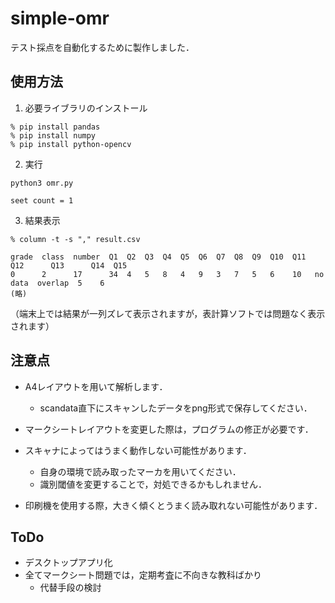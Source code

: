# simple-omr
 テスト採点を自動化するために製作しました．

## 使用方法
1. 必要ライブラリのインストール
```
% pip install pandas
% pip install numpy
% pip install python-opencv
```

2. 実行
```
python3 omr.py   

seet count = 1
```

3. 結果表示
```
% column -t -s "," result.csv   

grade  class  number  Q1  Q2  Q3  Q4  Q5  Q6  Q7  Q8  Q9  Q10  Q11  Q12      Q13      Q14  Q15 
0      2      17      34  4   5   8   4   9   3   7   5   6    10   no data  overlap  5    6    
(略)
```
（端末上では結果が一列ズレて表示されますが，表計算ソフトでは問題なく表示されます）

## 注意点
* A4レイアウトを用いて解析します．
    * scandata直下にスキャンしたデータをpng形式で保存してください．

* マークシートレイアウトを変更した際は，プログラムの修正が必要です．

* スキャナによってはうまく動作しない可能性があります．
    * 自身の環境で読み取ったマーカを用いてください．
    * 識別閾値を変更することで，対処できるかもしれません．

* 印刷機を使用する際，大きく傾くとうまく読み取れない可能性があります．

## ToDo
* デスクトップアプリ化
* 全てマークシート問題では，定期考査に不向きな教科ばかり
    * 代替手段の検討
